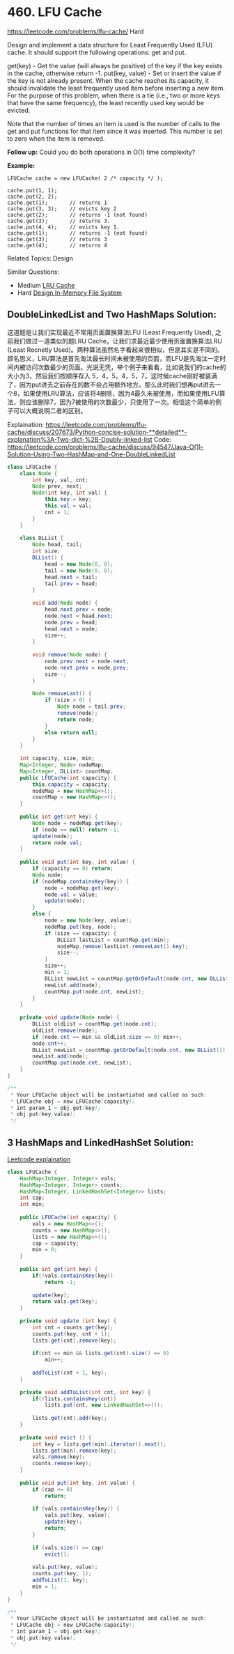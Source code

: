 # 460. LFU Cache
<https://leetcode.com/problems/lfu-cache/>
Hard

Design and implement a data structure for Least Frequently Used (LFU) cache. It should support the following operations: get and put.

get(key) - Get the value (will always be positive) of the key if the key exists in the cache, otherwise return -1.
put(key, value) - Set or insert the value if the key is not already present. When the cache reaches its capacity, it should invalidate the least frequently used item before inserting a new item. For the purpose of this problem, when there is a tie (i.e., two or more keys that have the same frequency), the least recently used key would be evicted.

Note that the number of times an item is used is the number of calls to the get and put functions for that item since it was inserted. This number is set to zero when the item is removed.

 

**Follow up:**
Could you do both operations in O(1) time complexity?

**Example:**

    LFUCache cache = new LFUCache( 2 /* capacity */ );

    cache.put(1, 1);
    cache.put(2, 2);
    cache.get(1);       // returns 1
    cache.put(3, 3);    // evicts key 2
    cache.get(2);       // returns -1 (not found)
    cache.get(3);       // returns 3.
    cache.put(4, 4);    // evicts key 1.
    cache.get(1);       // returns -1 (not found)
    cache.get(3);       // returns 3
    cache.get(4);       // returns 4

Related Topics: Design

Similar Questions: 
* Medium [LRU Cache](https://leetcode.com/problems/lru-cache/)
* Hard [Design In-Memory File System](https://leetcode.com/problems/design-in-memory-file-system/)



## DoubleLinkedList and Two HashMaps Solution: 
这道题是让我们实现最近不常用页面置换算法LFU (Least Frequently Used), 之前我们做过一道类似的题LRU Cache，让我们求最近最少使用页面置换算法LRU (Least Recnetly Used)。两种算法虽然名字看起来很相似，但是其实是不同的。顾名思义，LRU算法是首先淘汰最长时间未被使用的页面，而LFU是先淘汰一定时间内被访问次数最少的页面。光说无凭，举个例子来看看，比如说我们的cache的大小为3，然后我们按顺序存入 5，4，5，4，5，7，这时候cache刚好被装满了，因为put进去之前存在的数不会占用额外地方。那么此时我们想再put进去一个8，如果使用LRU算法，应该将4删除，因为4最久未被使用，而如果使用LFU算法，则应该删除7，因为7被使用的次数最少，只使用了一次。相信这个简单的例子可以大概说明二者的区别。

Explaination: <https://leetcode.com/problems/lfu-cache/discuss/207673/Python-concise-solution-**detailed**-explanation%3A-Two-dict-%2B-Doubly-linked-list>
Code: <https://leetcode.com/problems/lfu-cache/discuss/94547/Java-O(1)-Solution-Using-Two-HashMap-and-One-DoubleLinkedList>

```java
class LFUCache {
    class Node {
        int key, val, cnt;
        Node prev, next;
        Node(int key, int val) {
            this.key = key;
            this.val = val;
            cnt = 1;
        }
    }
    
    class DLList {
        Node head, tail;
        int size;
        DLList() {
            head = new Node(0, 0);
            tail = new Node(0, 0);
            head.next = tail;
            tail.prev = head;
        }
        
        void add(Node node) {
            head.next.prev = node;
            node.next = head.next;
            node.prev = head;
            head.next = node;
            size++;
        }
        
        void remove(Node node) {
            node.prev.next = node.next;
            node.next.prev = node.prev;
            size--;
        }
        
        Node removeLast() {
            if (size > 0) {
                Node node = tail.prev;
                remove(node);
                return node;
            }
            else return null;
        }
    }
    
    int capacity, size, min;
    Map<Integer, Node> nodeMap;
    Map<Integer, DLList> countMap;
    public LFUCache(int capacity) {
        this.capacity = capacity;
        nodeMap = new HashMap<>();
        countMap = new HashMap<>();
    }
    
    public int get(int key) {
        Node node = nodeMap.get(key);
        if (node == null) return -1;
        update(node);
        return node.val;
    }
    
    public void put(int key, int value) {
        if (capacity == 0) return;
        Node node;
        if (nodeMap.containsKey(key)) {
            node = nodeMap.get(key);
            node.val = value;
            update(node);
        }
        else {
            node = new Node(key, value);
            nodeMap.put(key, node);
            if (size == capacity) {
                DLList lastList = countMap.get(min);
                nodeMap.remove(lastList.removeLast().key);
                size--;
            }
            size++;
            min = 1;
            DLList newList = countMap.getOrDefault(node.cnt, new DLList());
            newList.add(node);
            countMap.put(node.cnt, newList);
        }
    }
    
    private void update(Node node) {
        DLList oldList = countMap.get(node.cnt);
        oldList.remove(node);
        if (node.cnt == min && oldList.size == 0) min++; 
        node.cnt++;
        DLList newList = countMap.getOrDefault(node.cnt, new DLList());
        newList.add(node);
        countMap.put(node.cnt, newList);
    }
}

/**
 * Your LFUCache object will be instantiated and called as such:
 * LFUCache obj = new LFUCache(capacity);
 * int param_1 = obj.get(key);
 * obj.put(key,value);
 */
```

## 3 HashMaps and LinkedHashSet Solution: 

[Leetcode explaination](https://leetcode.com/problems/lfu-cache/discuss/94521/JAVA-O(1)-very-easy-solution-using-3-HashMaps-and-LinkedHashSet)


```java
class LFUCache {
    HashMap<Integer, Integer> vals;
    HashMap<Integer, Integer> counts;
    HashMap<Integer, LinkedHashSet<Integer>> lists;
    int cap;
    int min;
    
    public LFUCache(int capacity) {
        vals = new HashMap<>();
        counts = new HashMap<>();
        lists = new HashMap<>();
        cap = capacity;
        min = 0;
    }
    
    public int get(int key) {
        if(!vals.containsKey(key))
            return -1;
        
        update(key);
        return vals.get(key);
    }
    
    private void update (int key) {
        int cnt = counts.get(key);
        counts.put(key, cnt + 1);
        lists.get(cnt).remove(key);
        
        if(cnt == min && lists.get(cnt).size() == 0)
            min++;
        
        addToList(cnt + 1, key);
    }
    
    private void addToList(int cnt, int key) {
        if(!lists.containsKey(cnt))
            lists.put(cnt, new LinkedHashSet<>());
        
        lists.get(cnt).add(key);
    }
    
    private void evict () {
        int key = lists.get(min).iterator().next(); 
        lists.get(min).remove(key);
        vals.remove(key);
        counts.remove(key);
    }
    
    public void put(int key, int value) {
        if (cap <= 0)
            return;
        
        if (vals.containsKey(key)) {
            vals.put(key, value);
            update(key);
            return;
        } 
        
        if (vals.size() >= cap) 
            evict();
        
        vals.put(key, value);
        counts.put(key, 1);
        addToList(1, key);
        min = 1;
    }
}

/**
 * Your LFUCache object will be instantiated and called as such:
 * LFUCache obj = new LFUCache(capacity);
 * int param_1 = obj.get(key);
 * obj.put(key,value);
 */
```